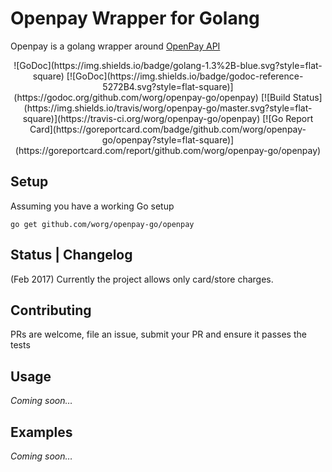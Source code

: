 # Openpay Wrapper for Golang

Openpay is a golang wrapper around 
[OpenPay API](http://www.openpay.mx/docs/api/)

<!-- yup, center in 2017! --> 
<center>
![GoDoc](https://img.shields.io/badge/golang-1.3%2B-blue.svg?style=flat-square)
[![GoDoc](https://img.shields.io/badge/godoc-reference-5272B4.svg?style=flat-square)](https://godoc.org/github.com/worg/openpay-go/openpay)
[![Build Status](https://img.shields.io/travis/worg/openpay-go/master.svg?style=flat-square)](https://travis-ci.org/worg/openpay-go/openpay)
[![Go Report Card](https://goreportcard.com/badge/github.com/worg/openpay-go/openpay?style=flat-square)](https://goreportcard.com/report/github.com/worg/openpay-go/openpay)
</center> 

<!-- wait for the return of marquee -->

## Setup

Assuming you have a working Go setup

```
go get github.com/worg/openpay-go/openpay
```

## Status | Changelog
(Feb 2017)
Currently the project allows only card/store charges.

## Contributing

PRs are welcome, file an issue, 
submit your PR and ensure it passes the tests

## Usage
*Coming soon…*

## Examples
*Coming soon…*

